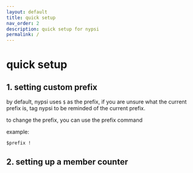 ```yaml
---
layout: default
title: quick setup
nav_order: 2
description: quick setup for nypsi
permalink: /
---
```


# quick setup

## 1. setting custom prefix

by default, nypsi uses `$` as the prefix, if you are unsure what the current prefix is, tag nypsi to be reminded of the current prefix.

to change the prefix, you can use the prefix command

example:
```
$prefix !
```

## 2. setting up a member counter